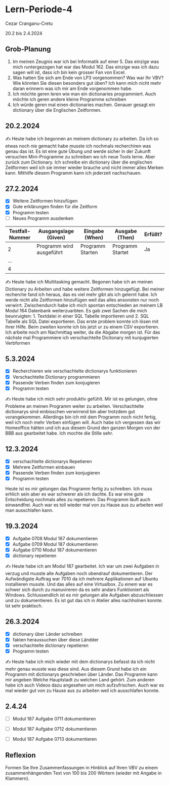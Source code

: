 # Lern-Periode-4

Cezar Cranganu-Cretu

20.2 bis 2.4.2024

## Grob-Planung

1. Im meinen Zeugnis war ich bei Informatik auf einer 5. Das einzige was mich runtergezogen hat war das Modul 162. Das einzige was ich dazu sagen will ist, dass ich bin kein grosser Fan von Excel. 
2. Was hatten Sie sich am Ende von LP3 vorgenommen? Was war Ihr VBV? Wie könnten Sie diesen besonders gut üben? Ich kann mich nicht mehr daran erinnern was ich mir am Ende vorgenommen habe. 
3. Ich möchte geren leren wie man ein dictionaries programmiert. Auch möchte ich geren andere kleine Programme schreiben 
4. Ich würde geren mal einen dictionaries machen. Genauer gesagt ein dictionary über die Englischen Zeitformen. 

## 20.2.2024

✍️ Heute habe ich begonnen an meinem dictionary zu arbeiten. Da ich so etwas noch nie gemacht habe musste ich nochmals recherchiren was genau das ist. Es ist eine gute Übung und werde sicher in der Zukunft versuchen Mini-Programme zu schreiben wo ich neue Tools lerne. Aber zurück zum Dictionary. Ich schreibe ein dictionary über die englischen Zeitformen weil ich sie immer wieder brauche und nicht immer alles Merken kann. Mithilfe diesem Programm kann ich jederzeit nachschauen. 

## 27.2.2024

- [x] Weitere Zeitformen hinzufügen 
- [x] Gute erklärungen finden für die Zeitform
- [x] Programm testen
- [ ] Neues Programm ausdenken 

| Testfall-Nummer | Ausgangslage (Given) | Eingabe (When) | Ausgabe (Then) | Erfüllt? |
| --------------- | -------------------- | -------------- | -------------- | -------- |
| 2               | Programm wird ausgeführt                     |   Programm Starten             |   Programm Startet             |  Ja        |
| ...             |                      |                |                |          |
| 4               |                      |                |                |          |

✍️ Heute habe ich Multitasking gemacht. Begonen habe ich an meinen Dictionary zu Arbeiten und habe weitere Zeitformen hinzugefügt. Bei meiner recherche fand ich heraus, das es viel mehr gibt als ich gelernt habe. Ich werde nicht alle Zeitformen hinzufügen weil das alles ansonsten nur noch verwirrt. Zwischendurch habe ich mich spontan entschieden an meinem LB Modul 164 Datenbank weiterzuarbten. Es gab zwei Sachen die mich beunruigten: 1. Textdatei in einer SQL Tabelle importieren und 2. SQL Tabelle als SQL Datei exportieren. Das erste problem konnte ich lösen mit ihrer Hilfe. Beim zweiten konnte ich bis jetzt ur zu einem CSV exportieren. Ich arbeite noch am Nachmittag weiter, da die Abgabe morgen ist. Für das nächste mal Programmiere ich verschachtelte Dicitonary mit kunjugierten Verbformen 

## 5.3.2024

- [x] Recherchieren wie verschachtelte dictionarys funktionieren 
- [x] Verschachtelte Dictionary programmieren  
- [x] Passende Verben finden zum konjugieren 
- [x] Programm testen

✍️ Heute habe ich mich sehr produktiv gefühlt. Mir ist es gelungen, ohne Probleme an meinen Programm weiter zu arbeiten. Verschachtelte dictionarys sind einbisschen verwirrend bin aber trotzdem gut vorangekommen. Allerdings bin ich mit dem Programm noch nicht fertig, weil ich noch mehr Verben einfügen will. Auch habe ich vergessen das wir Homeoffice hätten und ich aus diesem Grund den ganzen Morgen von der BBB aus gearbeitet habe. Ich mochte die Stille sehr. 

## 12.3.2024

- [x] verschachtelte dictionarys Repetieren 
- [x] Mehrere Zeitformen einbauen 
- [x] Passende Verben finden zum konjugieren 
- [x] Programm testen

Heute ist es mir gelungen das Programm fertig zu schreiben. Ich muss erhlich sein aber es war schwerer als ich dachte. Es war eine gute Entscheidung nochmals alles zu repetieren. Das Programm läuft auch einwandfrei. Auch war es toll wieder mal von zu Hause aus zu arbeiten weil man ausschlafen kann.

## 19.3.2024

- [x] Aufgabe 0708 Modul 187 dokumentieren 
- [x] Aufgabe 0709 Modul 187 dokumentieren 
- [x] Aufgabe 0710 Modul 187 dokumentieren 
- [x] dictionary repetieren 

✍️ Heute habe ich am Modul 187 gearbeitet. Ich war um zwei Aufgaben in verzug und musste alle Aufgaben noch obendrauf dokumentieren. Der Aufwändigste Auftrag war 7010 da ich mehrere Applikationen auf Ubuntu installieren musste. Und das alles auf eine Virtualbox. Zu einem war es schwer sich durch zu manuvireren da es sehr andars Funktioniert als Windows. Schlussendlich ist es mir gelungen alle Aufgaben abzuschliessen und zu dokumentieren. Es ist gut das ich in Atelier alles nachholnen konnte. Ist sehr praktisch. 

## 26.3.2024 

- [x] dictionary über Länder schreiben 
- [x] fakten heraussuchen über diese Ländder
- [x] verschachtelte dictionary repetieren 
- [x] Programm testen

 ✍️ Heute habe ich mich wieder mit dem dictionarys befasst da ich nicht mehr genau wusste was diese sind. Aus diesem Grund habe ich ein Programm mit dictionarys geschrieben über Länder. Das Programm kann mir angeben Welche Hauptstadt zu welchen Land gehört. Zum anderen habe ich auch Videos dazu angesehen um mich aufzufrischen. Auch war es mal wieder gut von zu Hause aus zu arbeiten weil ich ausschlafen konnte.

 ## 2.4.24

- [ ] Modul 187 Aufgabe 0711 dokumentieren 
- [ ] Modul 187 Aufgabe 0712 dokumentieren 
- [ ] Modul 187 Aufgabe 0713 dokumentieren 


## Reflexion

Formen Sie Ihre Zusammenfassungen in Hinblick auf Ihren VBV zu einem zusammenhängenden Text von 100 bis 200 Wörtern (wieder mit Angabe in Klammern).
